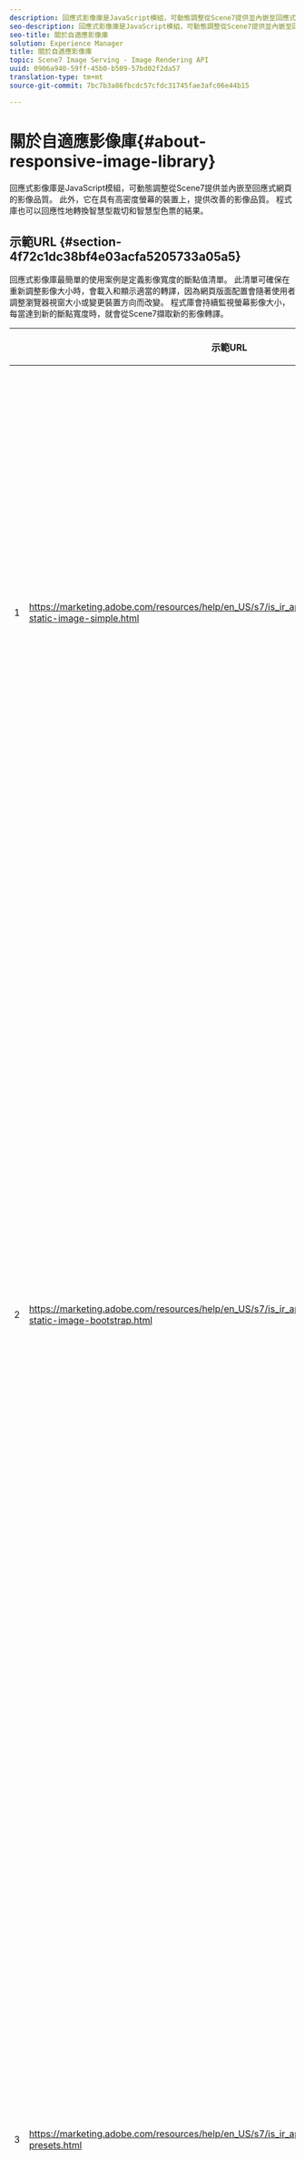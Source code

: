 ```yaml
---
description: 回應式影像庫是JavaScript模組，可動態調整從Scene7提供並內嵌至回應式網頁的影像品質。 此外，它在具有高密度螢幕的裝置上，提供改善的影像品質。 程式庫也可以回應性地轉換智慧型裁切和智慧型色票的結果。
seo-description: 回應式影像庫是JavaScript模組，可動態調整從Scene7提供並內嵌至回應式網頁的影像品質。 此外，它在具有高密度螢幕的裝置上，提供改善的影像品質。 程式庫也可以回應性地轉換智慧型裁切和智慧型色票的結果。
seo-title: 關於自適應影像庫
solution: Experience Manager
title: 關於自適應影像庫
topic: Scene7 Image Serving - Image Rendering API
uuid: 0906a940-59ff-45b0-b509-57bd02f2da57
translation-type: tm+mt
source-git-commit: 7bc7b3a86fbcdc57cfdc31745fae3afc06e44b15

---
```



# 關於自適應影像庫{#about-responsive-image-library}

回應式影像庫是JavaScript模組，可動態調整從Scene7提供並內嵌至回應式網頁的影像品質。 此外，它在具有高密度螢幕的裝置上，提供改善的影像品質。 程式庫也可以回應性地轉換智慧型裁切和智慧型色票的結果。

## 示範URL {#section-4f72c1dc38bf4e03acfa5205733a05a5}

回應式影像庫最簡單的使用案例是定義影像寬度的斷點值清單。 此清單可確保在重新調整影像大小時，會載入和顯示適當的轉譯，因為網頁版面配置會隨著使用者調整瀏覽器視窗大小或變更裝置方向而改變。 程式庫會持續監視螢幕影像大小，每當達到新的斷點寬度時，就會從Scene7擷取新的影像轉譯。

<table id="table_3D3D3991B802461A888E1093C1217D26"> 
 <thead> 
  <tr> 
   <th colname="col01" class="entry"> </th> 
   <th colname="col1" class="entry"> <p>示範URL </p> </th> 
   <th colname="col2" class="entry"> <p>說明 </p> </th> 
  </tr> 
 </thead>
 <tbody> 
  <tr> 
   <td colname="col01"> <p>1 </p> </td> 
   <td colname="col1"> <p> <a href="https://marketing.adobe.com/resources/help/en_US/s7/is_ir_api/is_api/samples/responsive-static-image-simple.html" scope="external" format="https"> https://marketing.adobe.com/resources/help/en_US/s7/is_ir_api/is_api/samples/responsive-static-image-simple.html </a> </p> <p> 
     <!-- http://sasha.s7qa.com/jira-bugs/S7-7729/responsive-static-image-simple.htm--> </p> </td> 
   <td colname="col2"> <p>以下是回應式影像位於網頁寬度50%的容器中的簡單範例。 每次調整瀏覽器視窗大小時，容器寬度就會變更。 當影像寬度達到設定的中斷點之一時，就會下載並顯示新的轉譯。 目的是避免載入不必要的大型影像，並節省網路頻寬。 </p> <p>按一下URL以開啟網頁、調整瀏覽器視窗大小並監控網路流量。 </p> </td> 
  </tr> 
  <tr> 
   <td colname="col01"> <p>2 </p> </td> 
   <td colname="col1"> <p> <a href="https://marketing.adobe.com/resources/help/en_US/s7/is_ir_api/is_api/samples/responsive-static-image-bootstrap.html" format="https" scope="external"> https://marketing.adobe.com/resources/help/en_US/s7/is_ir_api/is_api/samples/responsive-static-image-bootstrap.html </a> </p> <p> 
     <!-- http://sasha.s7qa.com/jira-bugs/S7-7729/responsive-static-image-bootstrap.htm--> </p> </td> 
   <td colname="col2"> <p>以下引導示例說明了網頁中的相同使用案例。 根據Bootstrap CSS，加入回應式影像的版面儲存格會採用下列寬度之一：360、720和940像素。 這些值會作為中斷點傳遞至「自適應影像庫」。 因此，Scene7可確保用戶端的網路頻寬得到有效運用。 此外，它還可確保影像以所需的大小顯示，而不會因縮放用戶端瀏覽器而產生任何視覺不自然現象。 </p> <p>按一下URL以開啟網頁、調整瀏覽器視窗大小以達到不同的版面中斷點，並監控網路流量。 </p> <p>更進階的使用案例包括將不同的「影像預設集」或「影像伺服」指令（或兩者）與不同的斷點值產生關聯。 </p> </td> 
  </tr> 
  <tr> 
   <td colname="col01"> <p>3 </p> </td> 
   <td colname="col1"> <p> <a href="https://marketing.adobe.com/resources/help/en_US/s7/is_ir_api/is_api/samples/image-presets.html" format="https" scope="external"> https://marketing.adobe.com/resources/help/en_US/s7/is_ir_api/is_api/samples/image-presets.html </a> </p> <p> 
     <!--http://sasha.s7qa.com/jira-bugs/S7-7729/image-presets.html--> </p> </td> 
   <td colname="col2"> <p>在下一個範例中，會針對不同的中斷點大小使用不同影像品質和格式的影像預設集。 對於小斷點，會套用低品質預設集，強制「影像伺服」僅傳回壓縮為6色的GIF影像。 中斷點使用為高壓縮的JPEG配置的影像預設集。 最大斷點與使用無損PNG的高質量影像預設相關聯。 這種方法基於具有較大螢幕的設備具有更大頻寬和處理能力的假設，確保將高質量影像傳送到這種設備。 </p> <p>按一下URL以開啟網頁、將網頁瀏覽器視窗從大小調整大小，並注意影像品質的降低。 </p> </td> 
  </tr> 
  <tr> 
   <td colname="col01"> <p>4 </p> </td> 
   <td colname="col1"> <p> <a href="https://marketing.adobe.com/resources/help/en_US/s7/is_ir_api/is_api/samples/crops.html" format="https" scope="external"> https://marketing.adobe.com/resources/help/en_US/s7/is_ir_api/is_api/samples/crops.html </a> </p> <p> 
     <!--http://sasha.s7qa.com/jira-bugs/S7-7729/crops.html--> </p> </td> 
   <td colname="col2"> <p>除了「影像預設集」外，還可將特定的「影像伺服」指令與中斷點建立關聯。 下列範例說明如何隨著螢幕影像大小變小，逐漸將橫幅影像裁切至感興趣的區域。 在這裡，最大的斷點根本沒有任何「影像服務」命令，因此橫幅影像是完全可見的。 在中斷點處，會套用中度裁切，只會顯示文字為「執行中」的執行者。 在小斷點處，會套用更多裁切，以便只顯示產品。 </p> <p>按一下URL以開啟網頁並調整瀏覽器視窗大小。 請注意，隨著影像從大到小，影像會逐漸裁切。 </p> </td> 
  </tr> 
  <tr> 
   <td colname="col01"> <p>5 </p> </td> 
   <td colname="col1"> <p> <a href="https://marketing.adobe.com/resources/help/en_US/s7/is_ir_api/is_api/samples/template.html" format="https" scope="external"> https://marketing.adobe.com/resources/help/en_US/s7/is_ir_api/is_api/samples/template.html </a> </p> <p> 
     <!--http://sasha.s7qa.com/jira-bugs/S7-7729/template.html--> </p> </td> 
   <td colname="col2"> <p>您也可以搭配「影像伺服範本」使用「影像伺服」命令，根據影像大小控制特定範本參數。 在下一個範例中，會使用「影像伺服範本」，其中文字覆蓋的字型大小是使用 <span class="codeph"> $fontsize參數參數化 </span> 的。 回應式影像的設定是使用較大的字型大小來縮小影像大小，以確保文字永遠可讀： </p> </td> 
  </tr> 
 </tbody> 
</table>

## 系統需求 {#section-35ea9e9c79cc43d7bcefdc240340fba4}

**伺服器硬體與軟體**

* Scene7 Image Serving 6.0.1或更新版本。

**用戶端瀏覽器最低需求**

* Microsoft® Windows® 7或更新版本；Mac OS X 10.8或更新版本。
* Firefox 23、Safari 6、Chrome 29、IE 9或更新版本。
* iOS 6或更新版本。
* 已在iPhone3GS或更新版本以及iPad2或更新版本上取得認證（僅限原生瀏覽器）。
* Android OS 2.3或更新版本。
* 目前不支援行動裝置上的Internet Explorer。

